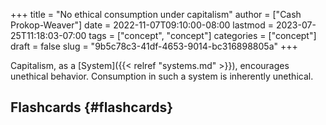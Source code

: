 +++
title = "No ethical consumption under capitalism"
author = ["Cash Prokop-Weaver"]
date = 2022-11-07T09:10:00-08:00
lastmod = 2023-07-25T11:18:03-07:00
tags = ["concept", "concept"]
categories = ["concept"]
draft = false
slug = "9b5c78c3-41df-4653-9014-bc316898805a"
+++

Capitalism, as a [System]({{< relref "systems.md" >}}), encourages unethical behavior. Consumption in such a system is inherently unethical.


## Flashcards {#flashcards}
